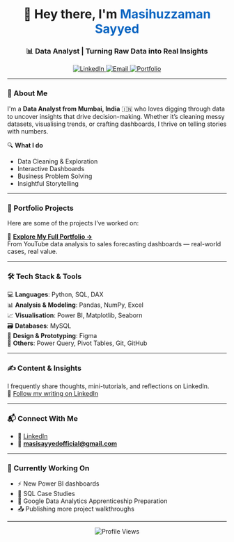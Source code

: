 <h1 align="center">👋 Hey there, I'm <span style="color:#0A66C2">Masihuzzaman Sayyed</span></h1>
<h3 align="center">📊 Data Analyst | Turning Raw Data into Real Insights</h3>

<p align="center">
  <a href="https://www.linkedin.com/in/masihuzzamansayyed/" target="_blank">
    <img alt="LinkedIn" src="https://img.shields.io/badge/LinkedIn-blue?style=flat&logo=linkedin&labelColor=blue">
  </a>
  <a href="mailto:masisayyedofficial@gmail.com">
    <img alt="Email" src="https://img.shields.io/badge/Email-grey?style=flat&logo=gmail">
  </a>
  <a href="https://masihuzzamansayyed.github.io/" target="_blank">
    <img alt="Portfolio" src="https://img.shields.io/badge/View Portfolio-orange?style=flat&logo=notion">
  </a>
</p>

---

### 🧠 About Me

I'm a **Data Analyst from Mumbai, India** 🇮🇳 who loves digging through data to uncover insights that drive decision-making. Whether it’s cleaning messy datasets, visualising trends, or crafting dashboards, I thrive on telling stories with numbers.

🔍 **What I do**  
- Data Cleaning & Exploration  
- Interactive Dashboards  
- Business Problem Solving  
- Insightful Storytelling

---

### 🚀 Portfolio Projects

Here are some of the projects I’ve worked on:

📌 **[Explore My Full Portfolio →](https://masihuzzamansayyed.github.io)**  
From YouTube data analysis to sales forecasting dashboards — real-world cases, real value.

---

### 🛠️ Tech Stack & Tools

💻 **Languages**: Python, SQL, DAX  
📊 **Analysis & Modeling**: Pandas, NumPy, Excel  
📈 **Visualisation**: Power BI, Matplotlib, Seaborn  
🗃️ **Databases**: MySQL  
🎨 **Design & Prototyping**: Figma  
🔧 **Others**: Power Query, Pivot Tables, Git, GitHub

---

### ✍️ Content & Insights

I frequently share thoughts, mini-tutorials, and reflections on LinkedIn.  
🔗 [Follow my writing on LinkedIn](https://www.linkedin.com/in/masihuzzamansayyed/)

---

### 📬 Connect With Me

- 💼 [LinkedIn](https://www.linkedin.com/in/masihuzzamansayyed/)  
- 📧 **masisayyedofficial@gmail.com**

---

### 🧩 Currently Working On

- ⚡ New Power BI dashboards  
- 🧠 SQL Case Studies  
- 📘 Google Data Analytics Apprenticeship Preparation  
- 📤 Publishing more project walkthroughs

---

<p align="center">
  <img src="https://komarev.com/ghpvc/?username=MasihuzzamanSayyed&label=Profile%20Views&color=0e75b6&style=flat" alt="Profile Views" />
</p>
